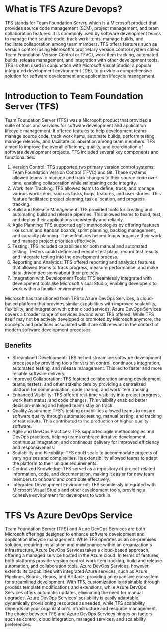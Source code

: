 # What is TFS Azure Devops?
TFS stands for Team Foundation Server, which is a Microsoft product that provides source code management (SCM), project management, and team collaboration features. It is commonly used by software development teams to manage 
their source code, track work items, manage builds, and facilitate collaboration among team members. TFS offers features such as version control (using Microsoft's proprietary version control system called Team Foundation 
Version Control or TFVC), work item tracking, automated builds, release management, and integration with other development tools. TFS is often used in conjunction with Microsoft Visual Studio, a popular integrated development
environment (IDE), to provide a comprehensive solution for software development and application lifecycle management.


# Introduction to Team Foundation Server (TFS)
Team Foundation Server (TFS) was a Microsoft product that provided a suite of tools and services for software development and application lifecycle management. It offered features to help development teams manage source code, track work items, automate builds, perform testing, manage releases, and facilitate collaboration among team members. TFS aimed to improve the overall efficiency, quality, and coordination of software development projects. TFS included several key components and functionalities:     

1. Version Control: TFS supported two primary version control systems: Team Foundation Version Control (TFVC) and Git. These systems allowed teams to manage and track changes to their source code over time, enabling collaboration while maintaining code integrity.
2. Work Item Tracking: TFS allowed teams to define, track, and manage various work items, such as tasks, bugs, features, and user stories. This feature facilitated project planning, task allocation, and progress tracking.
3. Build and Release Management: TFS provided tools for creating and automating build and release pipelines. This allowed teams to build, test, and deploy their applications consistently and reliably.
4. Agile Planning: TFS supported agile methodologies by offering features like scrum and Kanban boards, sprint planning, backlog management, and capacity planning. These features helped teams organize their work and manage project priorities effectively.
5. Testing: TFS included capabilities for both manual and automated testing. Testers could define and execute test plans, record test results, and integrate testing into the development process.
6. Reporting and Analytics: TFS offered reporting and analytics features that allowed teams to track progress, measure performance, and make data-driven decisions about their projects.
7. Integration with Development Tools: TFS seamlessly integrated with development tools like Microsoft Visual Studio, enabling developers to work within a familiar environment.

Microsoft has transitioned from TFS to Azure DevOps Services, a cloud-based platform that provides similar capabilities with improved scalability, flexibility, and integration with other cloud services. Azure DevOps Services covers a broader range of services beyond what TFS offered. While TFS itself may not be actively developed or promoted by Microsoft anymore, the concepts and practices associated with it are still relevant in the context of modern software development processes.


 ## Benefits
* Streamlined Development: TFS helped streamline software development processes by providing tools for version control, continuous integration, automated testing, and release management. This led to faster and more reliable software delivery.
* Improved Collaboration: TFS fostered collaboration among development teams, testers, and other stakeholders by providing a centralized platform for communication, code sharing, and work item tracking.
* Enhanced Visibility: TFS offered real-time visibility into project progress, work item status, and code changes. This visibility enabled better decision-making and helped teams stay on track.
* Quality Assurance: TFS's testing capabilities allowed teams to ensure software quality through automated testing, manual testing, and tracking of test results. This contributed to the production of higher-quality software.
* Agile and DevOps Practices: TFS supported agile methodologies and DevOps practices, helping teams embrace iterative development, continuous integration, and continuous delivery for improved efficiency and responsiveness.
* Scalability and Flexibility: TFS could scale to accommodate projects of varying sizes and complexities. Its extensibility allowed teams to adapt the platform to their unique requirements.
* Centralized Knowledge: TFS served as a repository of project-related information, code, and documentation, making it easier for new team members to onboard and contribute effectively.
* Integrated Development Environment: TFS seamlessly integrated with Microsoft Visual Studio and other development tools, providing a cohesive environment for developers to work in.

# TFS Vs Azure DevOps Service
Team Foundation Server (TFS) and Azure DevOps Services are both Microsoft offerings designed to enhance software development and application lifecycle management. While TFS operates as an on-premises solution, requiring installation and maintenance within an organization's infrastructure, Azure DevOps Services takes a cloud-based approach, offering a managed service hosted in the Azure cloud. In terms of features, both platforms provide version control, work item tracking, build and release automation, and collaboration tools. Azure DevOps Services, however, extends its capabilities with integrated Azure services, such as Azure Pipelines, Boards, Repos, and Artifacts, providing an expansive ecosystem for streamlined development. With TFS, customization is attainable through process template modifications and extensions, while Azure DevOps Services offers automatic updates, eliminating the need for manual upgrades. Azure DevOps Services' scalability is easily adaptable, dynamically provisioning resources as needed, while TFS scalability depends on your organization's infrastructure and resource management. The choice between TFS and Azure DevOps Services hinges on factors such as control, cloud integration, managed services, and scalability preferences.

